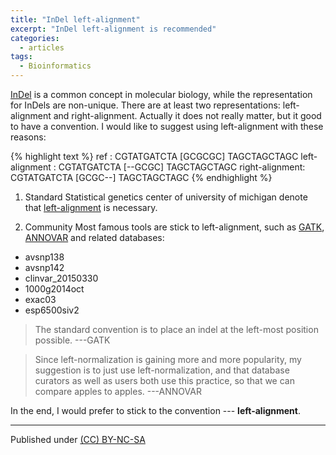 ```yaml
---
title: "InDel left-alignment"
excerpt: "InDel left-alignment is recommended"
categories:
  - articles
tags:
  - Bioinformatics
---
```


[InDel](https://en.wikipedia.org/wiki/Indel) is a common concept in molecular biology, while the representation for InDels are non-unique. There are at least two representations: left-alignment and right-alignment. Actually it does not really matter, but it good to have a convention. I would like to suggest using left-alignment with these reasons:

{% highlight text %}
ref            : CGTATGATCTA [GCGCGC] TAGCTAGCTAGC
left-alignment : CGTATGATCTA [--GCGC] TAGCTAGCTAGC
right-alignment: CGTATGATCTA [GCGC--] TAGCTAGCTAGC
{% endhighlight %}


1. Standard
Statistical genetics center of university of michigan denote that [left-alignment](https://genome.sph.umich.edu/wiki/Variant_Normalization#Left_alignment) is necessary.


2. Community
Most famous tools are stick to left-alignment, such as [GATK](https://software.broadinstitute.org/gatk/documentation/tooldocs/3.8-0/org_broadinstitute_gatk_tools_walkers_indels_LeftAlignIndels.php), [ANNOVAR](http://annovar.openbioinformatics.org/en/latest/articles/VCF/) and related databases:

* avsnp138
* avsnp142
* clinvar_20150330
* 1000g2014oct
* exac03
* esp6500siv2

> The standard convention is to place an indel at the left-most position possible.   ---GATK

> Since left-normalization is gaining more and more popularity, my suggestion is to just use left-normalization, and that database curators as well as users both use this practice, so that we can compare apples to apples.   ---ANNOVAR


In the end, I would prefer to stick to the convention --- **left-alignment**.











---
Published under <a rel="license" href="http://creativecommons.org/licenses/by-nc-sa/3.0/">(CC) BY-NC-SA </a>
